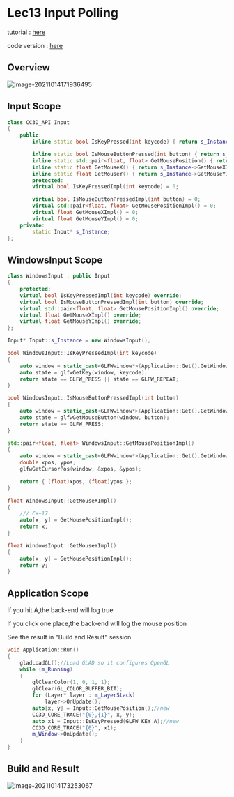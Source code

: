 # Lec13 Input Polling

tutorial : [here](https://youtube.com/watch?v=yuhNj8yGDJQ&list=PLlrATfBNZ98dC-V-N3m0Go4deliWHPFwT&index=19)

code version : [here](https://github.com/Graphic-researcher/Crosa-Conty-3D/tree/6dd91819003eed5871e4481eff2c6e87f31e630f/HTC/Project/Crosa-Conty-3D/Crosa-Conty-3D)

## Overview

![image-20211014171936495](https://i.loli.net/2021/10/14/fFgVCkKrWNno9jc.png)

## Input Scope

```c++
class CC3D_API Input
{
    public:
    	inline static bool IsKeyPressed(int keycode) { return s_Instance->IsKeyPressedImpl(keycode);}

        inline static bool IsMouseButtonPressed(int button) { return s_Instance-    >IsMouseButtonPressedImpl(button); }
        inline static std::pair<float, float> GetMousePosition() { return s_Instance->GetMousePositionImpl(); }
        inline static float GetMouseX() { return s_Instance->GetMouseXImpl(); }
        inline static float GetMouseY() { return s_Instance->GetMouseYImpl(); }
        protected:
        virtual bool IsKeyPressedImpl(int keycode) = 0;

        virtual bool IsMouseButtonPressedImpl(int button) = 0;
        virtual std::pair<float, float> GetMousePositionImpl() = 0;
        virtual float GetMouseXImpl() = 0;
        virtual float GetMouseYImpl() = 0;
    private:
    	static Input* s_Instance;
};

```

## WindowsInput Scope

```c++
class WindowsInput : public Input
{
    protected:
    virtual bool IsKeyPressedImpl(int keycode) override;
    virtual bool IsMouseButtonPressedImpl(int button) override;
    virtual std::pair<float, float> GetMousePositionImpl() override;
    virtual float GetMouseXImpl() override;
    virtual float GetMouseYImpl() override;
};

Input* Input::s_Instance = new WindowsInput();

bool WindowsInput::IsKeyPressedImpl(int keycode)
{
	auto window = static_cast<GLFWwindow*>(Application::Get().GetWindow().GetNativeWindow());
	auto state = glfwGetKey(window, keycode);
	return state == GLFW_PRESS || state == GLFW_REPEAT;
}

bool WindowsInput::IsMouseButtonPressedImpl(int button)
{
	auto window = static_cast<GLFWwindow*>(Application::Get().GetWindow().GetNativeWindow());
	auto state = glfwGetMouseButton(window, button);
	return state == GLFW_PRESS;
}

std::pair<float, float> WindowsInput::GetMousePositionImpl()
{
	auto window = static_cast<GLFWwindow*>(Application::Get().GetWindow().GetNativeWindow());
	double xpos, ypos;
	glfwGetCursorPos(window, &xpos, &ypos);

	return { (float)xpos, (float)ypos };
}

float WindowsInput::GetMouseXImpl()
{
	/// C++17
	auto[x, y] = GetMousePositionImpl();
	return x;
}

float WindowsInput::GetMouseYImpl()
{
	auto[x, y] = GetMousePositionImpl();
	return y;
}
```

## Application Scope

If you hit A,the back-end will log true

If you click one place,the back-end will log the mouse position

See the result in "Build and Result" session

```c++
void Application::Run()
{
	gladLoadGL();//Load GLAD so it configures OpenGL
	while (m_Running)
	{
		glClearColor(1, 0, 1, 1);
		glClear(GL_COLOR_BUFFER_BIT);
		for (Layer* layer : m_LayerStack)
			layer->OnUpdate();
		auto[x, y] = Input::GetMousePosition();//new
		CC3D_CORE_TRACE("{0},{1}", x, y);
		auto x1 = Input::IsKeyPressed(GLFW_KEY_A);//new
		CC3D_CORE_TRACE("{0}", x1);
		m_Window->OnUpdate();
	}
}
```

## Build and Result

![image-20211014173253067](https://i.loli.net/2021/10/14/tCY3Wye71Huvdw8.png)